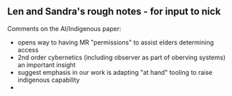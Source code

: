 Len and Sandra's rough notes - for input to nick
------------------------------------------------

Comments on the AI/Indigenous paper:
 - opens way to having MR "permissions" to assist elders determining access
 - 2nd order cybernetics (including observer as part of oberving systems) an important insight
 - suggest emphasis in our work is adapting "at hand" tooling to raise indigenous capability 
 - 
